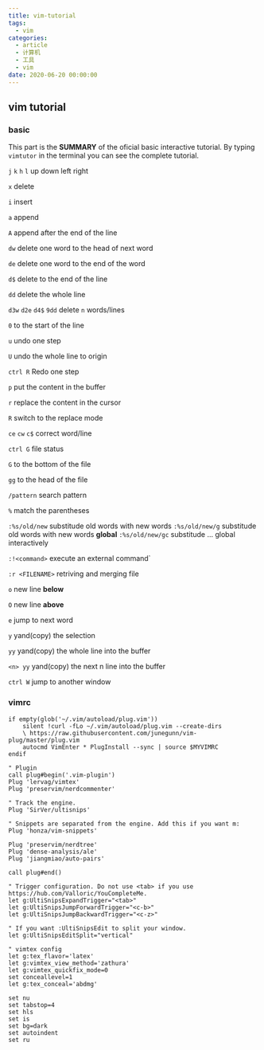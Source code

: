 ```yaml
---
title: vim-tutorial
tags:
  - vim
categories:
  - article
  - 计算机
  - 工具
  - vim
date: 2020-06-20 00:00:00
---
```


## vim tutorial

### basic

This part is the **SUMMARY** of the oficial basic interactive tutorial. By typing `vimtutor` in the terminal you can see the complete tutorial.

`j` `k` `h` `l` up down left right

`x` delete

`i` insert

`a` append

`A` append after the end of the line

`dw` delete one word to the head of next word

`de` delete one word to the end of the word

`d$` delete to the end of the line

`dd` delete the whole line

`d3w` `d2e` `d4$` `9dd` delete `n` words/lines

`0` to the start of the line

`u` undo one step

`U` undo the whole line to origin

`ctrl R` Redo one step

`p` put the content in the buffer

`r` replace the content in the cursor

`R` switch to the replace mode

`ce` `cw` `c$` correct word/line

`ctrl G` file status

`G` to the bottom of the file

`gg` to the head of the file

`/pattern` search pattern

`%` match the parentheses

`:%s/old/new` substitude old words with new words
`:%s/old/new/g` substitude old words with new words **global**
`:%s/old/new/gc` substitude ... global interactively

`:!<command>` execute an external command`

`:r <FILENAME>` retriving and merging file

`o` new line **below**

`O` new line **above**

`e` jump to next word

`y` yand(copy) the selection

`yy` yand(copy) the whole line into the buffer

`<n> yy` yand(copy) the next n line into the buffer

`ctrl W` jump to another window

### vimrc

```vimrc
if empty(glob('~/.vim/autoload/plug.vim'))
    silent !curl -fLo ~/.vim/autoload/plug.vim --create-dirs
    \ https://raw.githubusercontent.com/junegunn/vim-plug/master/plug.vim
    autocmd VimEnter * PlugInstall --sync | source $MYVIMRC
endif

" Plugin
call plug#begin('.vim-plugin')
Plug 'lervag/vimtex'
Plug 'preservim/nerdcommenter'

" Track the engine.
Plug 'SirVer/ultisnips'

" Snippets are separated from the engine. Add this if you want m:
Plug 'honza/vim-snippets'

Plug 'preservim/nerdtree'
Plug 'dense-analysis/ale'
Plug 'jiangmiao/auto-pairs'

call plug#end()

" Trigger configuration. Do not use <tab> if you use https://hub.com/Valloric/YouCompleteMe.
let g:UltiSnipsExpandTrigger="<tab>"
let g:UltiSnipsJumpForwardTrigger="<c-b>"
let g:UltiSnipsJumpBackwardTrigger="<c-z>"

" If you want :UltiSnipsEdit to split your window.
let g:UltiSnipsEditSplit="vertical"

" vimtex config
let g:tex_flavor='latex'
let g:vimtex_view_method='zathura'
let g:vimtex_quickfix_mode=0
set conceallevel=1
let g:tex_conceal='abdmg'

set nu
set tabstop=4
set hls
set is
set bg=dark
set autoindent
set ru
```
